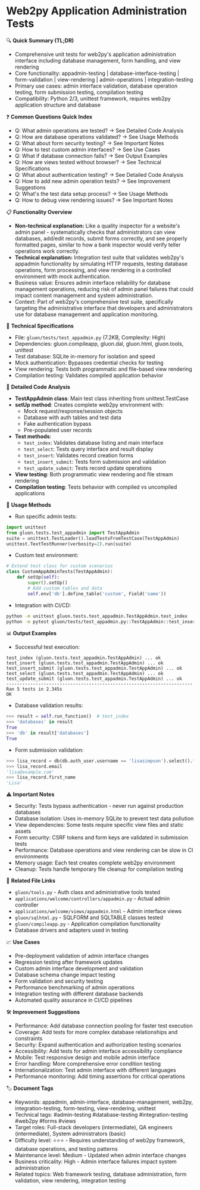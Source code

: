 # Web2py Application Administration Tests

🔍 **Quick Summary (TL;DR)**
- Comprehensive unit tests for web2py's application administration interface including database management, form handling, and view rendering
- Core functionality: appadmin-testing | database-interface-testing | form-validation | view-rendering | admin-operations | integration-testing
- Primary use cases: admin interface validation, database operation testing, form submission testing, compilation testing
- Compatibility: Python 2/3, unittest framework, requires web2py application structure and database

❓ **Common Questions Quick Index**
- Q: What admin operations are tested? → See Detailed Code Analysis
- Q: How are database operations validated? → See Usage Methods
- Q: What about form security testing? → See Important Notes
- Q: How to test custom admin interfaces? → See Use Cases
- Q: What if database connection fails? → See Output Examples
- Q: How are views tested without browser? → See Technical Specifications
- Q: What about authentication testing? → See Detailed Code Analysis
- Q: How to add new admin operation tests? → See Improvement Suggestions
- Q: What's the test data setup process? → See Usage Methods
- Q: How to debug view rendering issues? → See Important Notes

📋 **Functionality Overview**
- **Non-technical explanation:** Like a quality inspector for a website's admin panel - systematically checks that administrators can view databases, add/edit records, submit forms correctly, and see properly formatted pages, similar to how a bank inspector would verify teller operations work correctly.
- **Technical explanation:** Integration test suite that validates web2py's appadmin functionality by simulating HTTP requests, testing database operations, form processing, and view rendering in a controlled environment with mock authentication.
- Business value: Ensures admin interface reliability for database management operations, reducing risk of admin panel failures that could impact content management and system administration.
- Context: Part of web2py's comprehensive test suite, specifically targeting the administrative interface that developers and administrators use for database management and application monitoring.

🔧 **Technical Specifications**
- File: `gluon/tests/test_appadmin.py` (7.2KB, Complexity: High)
- Dependencies: gluon.compileapp, gluon.dal, gluon.html, gluon.tools, unittest
- Test database: SQLite in-memory for isolation and speed
- Mock authentication: Bypasses credential checks for testing
- View rendering: Tests both programmatic and file-based view rendering
- Compilation testing: Validates compiled application behavior

📝 **Detailed Code Analysis**
- **TestAppAdmin class**: Main test class inheriting from unittest.TestCase
- **setUp method**: Creates complete web2py environment with:
  - Mock request/response/session objects
  - Database with auth tables and test data
  - Fake authentication bypass
  - Pre-populated user records
- **Test methods**:
  - `test_index`: Validates database listing and main interface
  - `test_select`: Tests query interface and result display
  - `test_insert`: Validates record creation forms
  - `test_insert_submit`: Tests form submission and validation
  - `test_update_submit`: Tests record update operations
- **View testing**: Both programmatic view rendering and file stream rendering
- **Compilation testing**: Tests behavior with compiled vs uncompiled applications

🚀 **Usage Methods**
- Run specific admin tests:
```python
import unittest
from gluon.tests.test_appadmin import TestAppAdmin
suite = unittest.TestLoader().loadTestsFromTestCase(TestAppAdmin)
unittest.TextTestRunner(verbosity=2).run(suite)
```
- Custom test environment:
```python
# Extend test class for custom scenarios
class CustomAppAdminTests(TestAppAdmin):
    def setUp(self):
        super().setUp()
        # Add custom tables and data
        self.env['db'].define_table('custom', Field('name'))
```
- Integration with CI/CD:
```bash
python -m unittest gluon.tests.test_appadmin.TestAppAdmin.test_index
python -m pytest gluon/tests/test_appadmin.py::TestAppAdmin::test_insert
```

📊 **Output Examples**
- Successful test execution:
```
test_index (gluon.tests.test_appadmin.TestAppAdmin) ... ok
test_insert (gluon.tests.test_appadmin.TestAppAdmin) ... ok
test_insert_submit (gluon.tests.test_appadmin.TestAppAdmin) ... ok
test_select (gluon.tests.test_appadmin.TestAppAdmin) ... ok
test_update_submit (gluon.tests.test_appadmin.TestAppAdmin) ... ok
----------------------------------------------------------------------
Ran 5 tests in 2.345s
OK
```
- Database validation results:
```python
>>> result = self.run_function()  # test_index
>>> 'databases' in result
True
>>> 'db' in result['databases']
True
```
- Form submission validation:
```python
>>> lisa_record = db(db.auth_user.username == 'lisasimpson').select().first()
>>> lisa_record.email
'lisa@example.com'
>>> lisa_record.first_name
'Lisa'
```

⚠️ **Important Notes**
- Security: Tests bypass authentication - never run against production databases
- Database isolation: Uses in-memory SQLite to prevent test data pollution
- View dependencies: Some tests require specific view files and static assets
- Form security: CSRF tokens and form keys are validated in submission tests
- Performance: Database operations and view rendering can be slow in CI environments
- Memory usage: Each test creates complete web2py environment
- Cleanup: Tests handle temporary file cleanup for compilation testing

🔗 **Related File Links**
- `gluon/tools.py` - Auth class and administrative tools tested
- `applications/welcome/controllers/appadmin.py` - Actual admin controller
- `applications/welcome/views/appadmin.html` - Admin interface views
- `gluon/sqlhtml.py` - SQLFORM and SQLTABLE classes tested
- `gluon/compileapp.py` - Application compilation functionality
- Database drivers and adapters used in testing

📈 **Use Cases**
- Pre-deployment validation of admin interface changes
- Regression testing after framework updates
- Custom admin interface development and validation
- Database schema change impact testing
- Form validation and security testing
- Performance benchmarking of admin operations
- Integration testing with different database backends
- Automated quality assurance in CI/CD pipelines

🛠️ **Improvement Suggestions**
- Performance: Add database connection pooling for faster test execution
- Coverage: Add tests for more complex database relationships and constraints
- Security: Expand authentication and authorization testing scenarios
- Accessibility: Add tests for admin interface accessibility compliance
- Mobile: Test responsive design and mobile admin interface
- Error handling: More comprehensive error condition testing
- Internationalization: Test admin interface with different languages
- Performance monitoring: Add timing assertions for critical operations

🏷️ **Document Tags**
- Keywords: appadmin, admin-interface, database-management, web2py, integration-testing, form-testing, view-rendering, unittest
- Technical tags: #admin-testing #database-testing #integration-testing #web2py #forms #views
- Target roles: Full-stack developers (intermediate), QA engineers (intermediate), System administrators (basic)
- Difficulty level: ⭐⭐⭐ - Requires understanding of web2py framework, database operations, and testing patterns
- Maintenance level: Medium - Updated when admin interface changes
- Business criticality: High - Admin interface failures impact system administration
- Related topics: Web framework testing, database administration, form validation, view rendering, integration testing